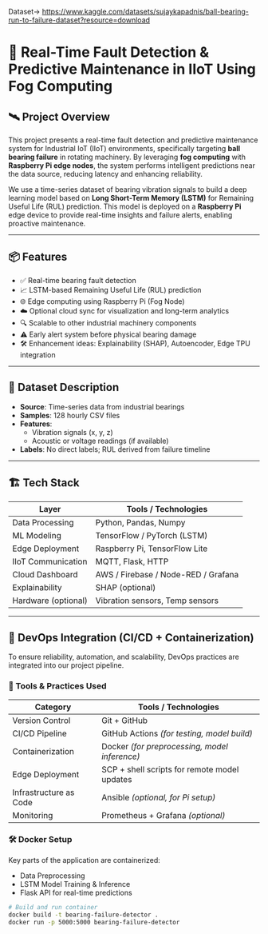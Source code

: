 Dataset-> https://www.kaggle.com/datasets/sujaykapadnis/ball-bearing-run-to-failure-dataset?resource=download




# 🔧 Real-Time Fault Detection & Predictive Maintenance in IIoT Using Fog Computing

## 🛰️ Project Overview

This project presents a real-time fault detection and predictive maintenance system for Industrial IoT (IIoT) environments, specifically targeting **ball bearing failure** in rotating machinery. By leveraging **fog computing** with **Raspberry Pi edge nodes**, the system performs intelligent predictions near the data source, reducing latency and enhancing reliability.

We use a time-series dataset of bearing vibration signals to build a deep learning model based on **Long Short-Term Memory (LSTM)** for Remaining Useful Life (RUL) prediction. This model is deployed on a **Raspberry Pi** edge device to provide real-time insights and failure alerts, enabling proactive maintenance.

---

## 📦 Features

- ✅ Real-time bearing fault detection
- 📈 LSTM-based Remaining Useful Life (RUL) prediction
- 🌐 Edge computing using Raspberry Pi (Fog Node)
- ☁️ Optional cloud sync for visualization and long-term analytics
- 🔍 Scalable to other industrial machinery components
- ⚠️ Early alert system before physical bearing damage
- 🛠️ Enhancement ideas: Explainability (SHAP), Autoencoder, Edge TPU integration

---

## 🧠 Dataset Description

- **Source**: Time-series data from industrial bearings
- **Samples**: 128 hourly CSV files
- **Features**:
  - Vibration signals (x, y, z)
  - Acoustic or voltage readings (if available)
- **Labels**: No direct labels; RUL derived from failure timeline

---

## 🏗️ Tech Stack

| Layer               | Tools / Technologies                  |
|--------------------|----------------------------------------|
| Data Processing     | Python, Pandas, Numpy                  |
| ML Modeling         | TensorFlow / PyTorch (LSTM)           |
| Edge Deployment     | Raspberry Pi, TensorFlow Lite         |
| IIoT Communication  | MQTT, Flask, HTTP                     |
| Cloud Dashboard     | AWS / Firebase / Node-RED / Grafana   |
| Explainability      | SHAP (optional)                       |
| Hardware (optional) | Vibration sensors, Temp sensors       |

---

## 🔁 DevOps Integration (CI/CD + Containerization)

To ensure reliability, automation, and scalability, DevOps practices are integrated into our project pipeline.

### 🧰 Tools & Practices Used

| Category              | Tools / Technologies                         |
|------------------------|-----------------------------------------------|
| Version Control        | Git + GitHub                                  |
| CI/CD Pipeline         | GitHub Actions *(for testing, model build)*   |
| Containerization       | Docker *(for preprocessing, model inference)* |
| Edge Deployment        | SCP + shell scripts for remote model updates  |
| Infrastructure as Code | Ansible *(optional, for Pi setup)*            |
| Monitoring             | Prometheus + Grafana *(optional)*             |

### 🛠️ Docker Setup

Key parts of the application are containerized:

- Data Preprocessing
- LSTM Model Training & Inference
- Flask API for real-time predictions

```bash
# Build and run container
docker build -t bearing-failure-detector .
docker run -p 5000:5000 bearing-failure-detector
